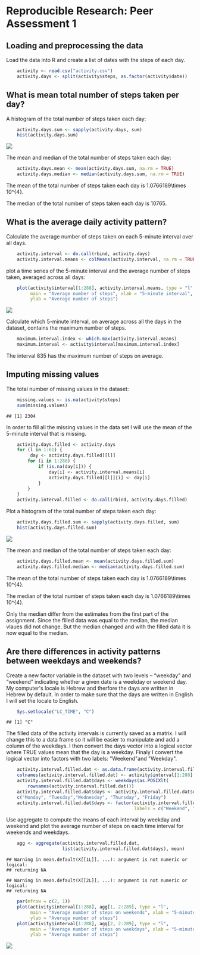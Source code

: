 # Reproducible Research: Peer Assessment 1


## Loading and preprocessing the data

Load the data into R and create a list of dates with the steps of each day.


```r
    activity <- read.csv("activity.csv")
    activity.days <- split(activity$steps, as.factor(activity$date))
```




## What is mean total number of steps taken per day?

A histogram of the total number of steps taken each day:


```r
    activity.days.sum <- sapply(activity.days, sum)
    hist(activity.days.sum)
```

![](./PA1_template_files/figure-html/unnamed-chunk-2-1.png) 

The mean and median of the total number of steps taken each day:


```r
    activity.days.mean <- mean(activity.days.sum, na.rm = TRUE)
    activity.days.median <- median(activity.days.sum, na.rm = TRUE)
```

The mean of the total number of steps taken each day is 1.0766189\times 10^{4}.

The median of the total number of steps taken each day is 10765.


## What is the average daily activity pattern?

Calculate the average number of steps taken on each 5-minute interval over all days.


```r
    activity.interval <- do.call(rbind, activity.days)
    activity.interval.means <- colMeans(activity.interval, na.rm = TRUE)
```

plot a time series of the 5-minute interval and the average number of steps taken, averaged across all days:


```r
    plot(activity$interval[1:288], activity.interval.means, type = "l",
         main = "Average number of steps", xlab = "5-minute interval", 
         ylab = "Average number of steps")
```

![](./PA1_template_files/figure-html/unnamed-chunk-5-1.png) 

Calculate which 5-minute interval, on average across all the days in the dataset, contains the maximum number of steps.


```r
    maximum.interval.index <- which.max(activity.interval.means)
    maximum.interval <- activity$interval[maximum.interval.index]
```

The interval 835 has the maximum number of steps on average.

## Imputing missing values

The total number of missing values in the dataset:

```r
    missing.values <- is.na(activity$steps)
    sum(missing.values)
```

```
## [1] 2304
```

In order to fill all the missing values in the data set I will use the mean of the 5-minute interval that is missing.


```r
    activity.days.filled <- activity.days
    for (l in 1:61) {
         day <- activity.days.filled[[l]]
        for (i in 1:288) {
            if (is.na(day[i])) {
                day[i] <- activity.interval.means[i]
                activity.days.filled[[l]][i] <- day[i]
            }
        }
    }
    activity.interval.filled <- do.call(rbind, activity.days.filled)
```

Plot a histogram of the total number of steps taken each day:

```r
    activity.days.filled.sum <- sapply(activity.days.filled, sum)
    hist(activity.days.filled.sum)
```

![](./PA1_template_files/figure-html/unnamed-chunk-9-1.png) 

The mean and median of the total number of steps taken each day:


```r
    activity.days.filled.mean <- mean(activity.days.filled.sum)
    activity.days.filled.median <- median(activity.days.filled.sum)
```

The mean of the total number of steps taken each day is 1.0766189\times 10^{4}.

The median of the total number of steps taken each day is 1.0766189\times 10^{4}.

Only the median differ from the estimates from the first part of the assignment. Since the filled data was equal to the median, the median vlaues did not change. But the median changed and with the filled data it is now equal to the median.

## Are there differences in activity patterns between weekdays and weekends?

Create a new factor variable in the dataset with two levels – “weekday” and “weekend” indicating whether a given date is a weekday or weekend day.
My computer's locale is Hebrew and therfore the days are written in Hebrew by default. In order to make sure that the days are written in English I will set the locale to English.

```r
    Sys.setlocale("LC_TIME", "C")
```

```
## [1] "C"
```

The filled data of the activity intervals is currently saved as a matrix. I will change this to a data frame so it will be easier to manipulate and add a column of the weekdays. I then convert the days vector into a logical vector where TRUE values mean that the day is a weekday. Finaly I convert the logical vector into factors with two labels: "Weekend"and "Weekday".


```r
    activity.interval.filled.dat <- as.data.frame(activity.interval.filled)
    colnames(activity.interval.filled.dat) <- activity$interval[1:288]
    activity.interval.filled.dat$days <- weekdays(as.POSIXlt(
        rownames(activity.interval.filled.dat)))
    activity.interval.filled.dat$days <- activity.interval.filled.dat$days %in% 
    c("Monday", "Tuesday","Wednesday", "Thursday", "Friday")
    activity.interval.filled.dat$days <- factor(activity.interval.filled.dat$days,
                                                labels = c("Weekend", "Weekday"))
```

Use aggregate to compute the means of each interval by weekday and weekend and plot the average number of steps on each time interval for weekends and weekdays.


```r
    agg <- aggregate(activity.interval.filled.dat, 
                     list(activity.interval.filled.dat$days), mean)
```

```
## Warning in mean.default(X[[1L]], ...): argument is not numeric or logical:
## returning NA
```

```
## Warning in mean.default(X[[2L]], ...): argument is not numeric or logical:
## returning NA
```

```r
    par(mfrow = c(2, 1))
    plot(activity$interval[1:288], agg[1, 2:289], type = "l", 
         main = "Average number of steps on weekends", xlab = "5-minute interval", 
         ylab = "Average number of steps")
    plot(activity$interval[1:288], agg[2, 2:289], type = "l", 
         main = "Average number of steps on weekdays", xlab = "5-minute interval", 
         ylab = "Average number of steps")
```

![](./PA1_template_files/figure-html/unnamed-chunk-13-1.png) 


